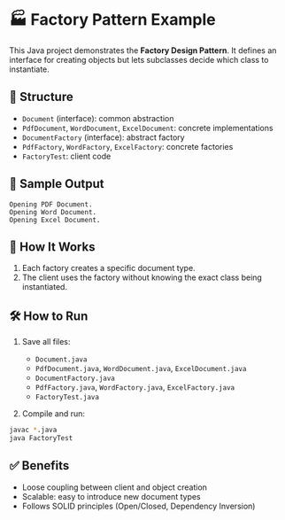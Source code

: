 # 🏭 Factory Pattern Example

This Java project demonstrates the **Factory Design Pattern**. It defines an interface for creating objects but lets subclasses decide which class to instantiate.

## 📄 Structure

- `Document` (interface): common abstraction
- `PdfDocument`, `WordDocument`, `ExcelDocument`: concrete implementations
- `DocumentFactory` (interface): abstract factory
- `PdfFactory`, `WordFactory`, `ExcelFactory`: concrete factories
- `FactoryTest`: client code

## 🧪 Sample Output

```
Opening PDF Document.
Opening Word Document.
Opening Excel Document.
```

## 🚀 How It Works

1. Each factory creates a specific document type.
2. The client uses the factory without knowing the exact class being instantiated.

## 🛠️ How to Run

1. Save all files:

   - `Document.java`
   - `PdfDocument.java`, `WordDocument.java`, `ExcelDocument.java`
   - `DocumentFactory.java`
   - `PdfFactory.java`, `WordFactory.java`, `ExcelFactory.java`
   - `FactoryTest.java`

2. Compile and run:

```bash
javac *.java
java FactoryTest
```

## ✅ Benefits

- Loose coupling between client and object creation
- Scalable: easy to introduce new document types
- Follows SOLID principles (Open/Closed, Dependency Inversion)

